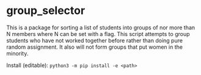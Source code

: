 # group_selector #

This is a package for sorting a list of students into groups of nor more than N members where N can be set with a flag.  This script attempts to group students who have not worked together before rather than doing pure random assignment.  It also will not form groups that put women in the minority.

Install (editable):  `python3 -m pip install -e <path>`
